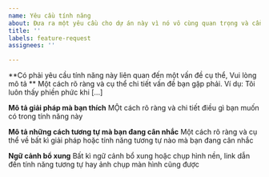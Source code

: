 ```yaml
---
name: Yêu cầu tính năng
about: Đưa ra một yêu cầu cho dự án này vì nó vô cùng quan trọng và cần thiết
title: ''
labels: feature-request
assignees: ''

---
```


**Có phải yêu cầu tính năng này liên quan đến một vấn đề cụ thể, Vui lòng mô tả **
Một cách rõ ràng và cụ thể chi tiết vấn đề bạn gặp phải. Ví dụ: Tôi luôn thấy phiền phức khi [...]

**Mô tả giải pháp mà bạn thích**
MỘt cách rõ ràng và chi tiết điều gì bạn muốn có trong tính năng này

**Mô tả những cách tương tự mà bạn đang cân nhắc**
Một cách rõ ràng và cụ thể về bất kì giải pháp hoặc tính năng tương tự nào mà bạn đang cân nhắc


**Ngữ cảnh bổ xung**
Bất kì ngữ cảnh bổ xung hoặc chụp hình nền, link dẫn đến tính năng tương tự hay ảnh chụp màn hình cũng được

